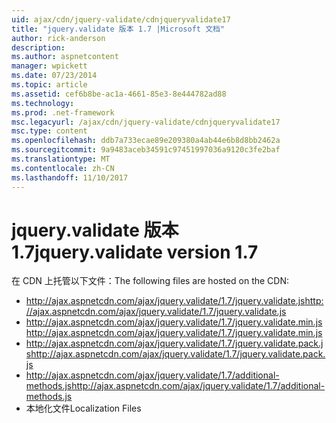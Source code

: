 ```yaml
---
uid: ajax/cdn/jquery-validate/cdnjqueryvalidate17
title: "jquery.validate 版本 1.7 |Microsoft 文档"
author: rick-anderson
description: 
ms.author: aspnetcontent
manager: wpickett
ms.date: 07/23/2014
ms.topic: article
ms.assetid: cef6b8be-ac1a-4661-85e3-8e444782ad88
ms.technology: 
ms.prod: .net-framework
msc.legacyurl: /ajax/cdn/jquery-validate/cdnjqueryvalidate17
msc.type: content
ms.openlocfilehash: ddb7a733ecae89e209380a4ab44e6b8d8bb2462a
ms.sourcegitcommit: 9a9483aceb34591c97451997036a9120c3fe2baf
ms.translationtype: MT
ms.contentlocale: zh-CN
ms.lasthandoff: 11/10/2017
---
```

<a name="jqueryvalidate-version-17"></a><span data-ttu-id="0209f-102">jquery.validate 版本 1.7</span><span class="sxs-lookup"><span data-stu-id="0209f-102">jquery.validate version 1.7</span></span>
====================
<span data-ttu-id="0209f-103">在 CDN 上托管以下文件：</span><span class="sxs-lookup"><span data-stu-id="0209f-103">The following files are hosted on the CDN:</span></span>

- <span data-ttu-id="0209f-104">http://ajax.aspnetcdn.com/ajax/jquery.validate/1.7/jquery.validate.js</span><span class="sxs-lookup"><span data-stu-id="0209f-104">http://ajax.aspnetcdn.com/ajax/jquery.validate/1.7/jquery.validate.js</span></span>
- <span data-ttu-id="0209f-105">http://ajax.aspnetcdn.com/ajax/jquery.validate/1.7/jquery.validate.min.js</span><span class="sxs-lookup"><span data-stu-id="0209f-105">http://ajax.aspnetcdn.com/ajax/jquery.validate/1.7/jquery.validate.min.js</span></span>
- <span data-ttu-id="0209f-106">http://ajax.aspnetcdn.com/ajax/jquery.validate/1.7/jquery.validate.pack.js</span><span class="sxs-lookup"><span data-stu-id="0209f-106">http://ajax.aspnetcdn.com/ajax/jquery.validate/1.7/jquery.validate.pack.js</span></span>
- <span data-ttu-id="0209f-107">http://ajax.aspnetcdn.com/ajax/jquery.validate/1.7/additional-methods.js</span><span class="sxs-lookup"><span data-stu-id="0209f-107">http://ajax.aspnetcdn.com/ajax/jquery.validate/1.7/additional-methods.js</span></span>
- <span data-ttu-id="0209f-108">本地化文件</span><span class="sxs-lookup"><span data-stu-id="0209f-108">Localization Files</span></span>
